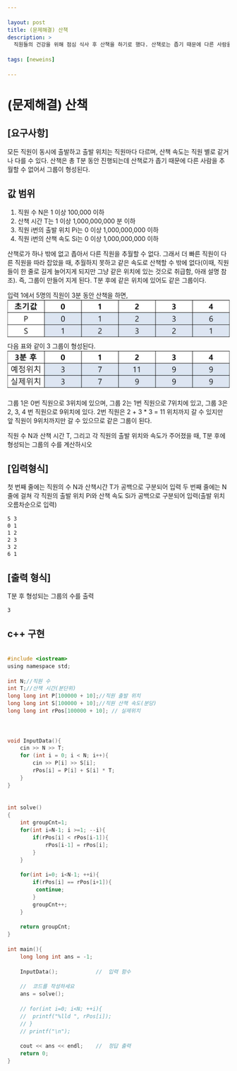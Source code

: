 ```yaml
---

layout: post
title: (문제해결) 산책
description: >
  직원들의 건강을 위해 점심 식사 후 산책을 하기로 했다. 산책로는 좁기 때문에 다른 사람을 추월할 수 없어서 그룹이 만들어지는데 몇 개의 그룹이 만들어 지는지 알아보려고 한다.

tags: [neweins]

---
```


# (문제해결) 산책

## [요구사항]

모든 직원이 동시에 출발하고 출발 위치는 직원마다 다르며, 산책 속도는 직원 별로 같거나 다를 수 있다. 산책은 총 T분 동안 진행되는데 산책로가 좁기 때문에 다른 사람을 추월할 수 없어서 그룹이 형성된다.

## 값 범위
1. 직원 수 N은 1 이상 100,000 이하
2. 산책 시간 T는 1 이상 1,000,000,000 분 이하
3. 직원 i번의 출발 위치 Pi는 0 이상 1,000,000,000 이하
4. 직원 i번의 산책 속도 Si는 0 이상 1,000,000,000 이하

산책로가 하나 밖에 없고 좁아서 다른 직원을 추월할 수 없다.
그래서 더 빠른 직원이 다른 직원을 따라 잡았을 때, 추월하지 못하고 같은 속도로 산책할 수 밖에 없다(이때, 직원들이 한 줄로 길게 늘어지게 되지만 그냥 같은 위치에 있는 것으로 취급함, 아래 설명 참조). 즉, 그룹이 만들어 지게 된다.
T분 후에 같은 위치에 있어도 같은 그룹이다.

입력 1에서 5명의 직원이 3분 동안 산책을 하면,
![](/assets/img/산책_1.jpg)
다음 표와 같이 3 그룹이 형성된다.
![](/assets/img/산책_2.jpg)

그룹 1은 0번 직원으로 3위치에 있으며,
그룹 2는 1번 직원으로 7위치에 있고,
그룹 3은 2, 3, 4 번 직원으로 9위치에 있다.
2번 직원은 2 + 3 * 3 = 11 위치까지 갈 수 있지만 앞 직원이 9위치까지만 갈 수 있으므로 같은 그룹이 된다.

직원 수 N과 산책 시간 T, 그리고 각 직원의 출발 위치와 속도가 주어졌을 때,
T분 후에 형성되는 그룹의 수를 계산하시오

## [입력형식]

첫 번째 줄에는 직원의 수 N과 산책시간 T가 공백으로 구분되어 입력
두 번째 줄에는 N줄에 걸쳐 각 직원의 출발 위치 Pi와 산책 속도 Si가 공백으로 구분되어 입력(출발 위치 오름차순으로 입력)

~~~
5 3
0 1
1 2
2 3
3 2
6 1
~~~

## [출력 형식]

T분 후 형성되는 그룹의 수를 출력

~~~
3
~~~



## c++ 구현

~~~c

#include <iostream>
using namespace std;

int N;//직원 수
int T;//산책 시간(분단위)
long long int P[100000 + 10];//직원 출발 위치
long long int S[100000 + 10];//직원 산책 속도(분당)
long long int rPos[100000 + 10]; // 실제위치



void InputData(){
	cin >> N >> T;
	for (int i = 0; i < N; i++){
		cin >> P[i] >> S[i];
		rPos[i] = P[i] + S[i] * T;
	}
}


int solve()
{
	int groupCnt=1;
	for(int i=N-1; i >=1; --i){
		if(rPos[i] < rPos[i-1]){
			rPos[i-1] = rPos[i];
		}
	}
	
	for(int i=0; i<N-1; ++i){
		if(rPos[i] == rPos[i+1]){
		 continue;
		}
		groupCnt++;
	}
	
	return groupCnt;
}

int main(){
	long long int ans = -1;

	InputData();			//	입력 함수

	//	코드를 작성하세요
	ans = solve();
	
	// for(int i=0; i<N; ++i){
	// 	printf("%lld ", rPos[i]);
	// }
	// printf("\n");
	
	cout << ans << endl;	//	정답 출력
	return 0;
}



~~~

